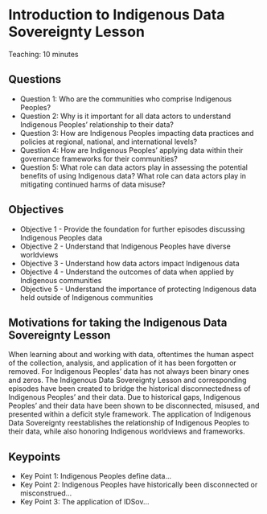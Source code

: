# Introduction to Indigenous Data Sovereignty Lesson
Teaching: 10 minutes

## Questions 

- Question 1: Who are the communities who comprise Indigenous Peoples?
- Question 2: Why is it important for all data actors to understand Indigenous Peoples’ relationship to their data?
- Question 3: How are Indigenous Peoples impacting data practices and policies at regional, national, and international levels?
- Question 4: How are Indigenous Peoples’ applying data within their governance frameworks for their communities?
- Question 5: What role can data actors play in assessing the potential benefits of using Indigenous data? What role can data actors play in mitigating continued harms of data misuse?

## Objectives

- Objective 1 - Provide the foundation for further episodes discussing Indigenous Peoples data
- Objective 2 - Understand that Indigenous Peoples have diverse worldviews
- Objective 3 - Understand how data actors impact Indigenous data
- Objective 4 - Understand the outcomes of data when applied by Indigenous communities
- Objective 5 - Understand the importance of protecting Indigenous data held outside of Indigenous communities

## Motivations for taking the Indigenous Data Sovereignty Lesson

When learning about and working with data, oftentimes the human aspect of the collection, analysis, and application of it has been forgotten or removed. For Indigenous Peoples’ data has not always been binary ones and zeros. The Indigenous Data Sovereignty Lesson and corresponding episodes have been created to bridge the historical disconnectedness of Indigenous Peoples’ and their data. Due to historical gaps, Indigenous Peoples’ and their data have been shown to be disconnected, misused, and presented within a deficit style framework. The application of Indigenous Data Sovereignty reestablishes the relationship of Indigenous Peoples to their data, while also honoring Indigenous worldviews and frameworks.

## Keypoints 

- Key Point 1: Indigenous Peoples define data...
- Key Point 2: Indigenous Peoples have historically been disconnected or misconstrued...
- Key Point 3: The application of IDSov...
